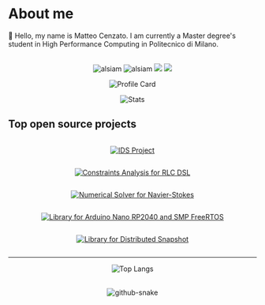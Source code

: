 <!-- About Section -->
# About me
👋 Hello, my name is Matteo Cenzato. I am currently a Master degree's student in High Performance Computing in Politecnico di Milano. <br> <br>
 
<p align="center">
 <a href="https://t.me/cenza21" target="_blank"style="text-decoration: none !important">
  <img src="https://img.shields.io/badge/Telegram-0084C8?style=flate&logo=Telegram&logoColor=white" alt="alsiam" />
 </a> 
 <a href="https://www.instagram.com/cenza2001/" target="_blank"style="text-decoration: none !important">
  <img src="https://img.shields.io/badge/Instagram-CF2972?style=flate&logo=instagram&logoColor=white" alt="alsiam" />
 </a> 
  <a href="mailto:matteo.cenzato.2001@gmail.com"style="text-decoration: none !important">
    <img src="https://img.shields.io/badge/Gmail-E34033?style=flat&logo=gmail&logoColor=white" />
  </a>
  </a> 
  <a href="https://www.linkedin.com/in/matteo-cenzato-216150208/"style="text-decoration: none !important">
    <img src="https://img.shields.io/badge/linkedin-0073AF?style=flat&logo=linkedin&logoColor=white" />
  </a>
</p>

<div align="center">

![Profile Card](http://github-profile-summary-cards.vercel.app/api/cards/profile-details?username=mattecenz&theme=2077) 

![Stats](http://github-profile-summary-cards.vercel.app/api/cards/stats?username=mattecenz&theme=2077) 

</div>

<!--## ⚒️ Languages-Frameworks-Tools ⚒️

<div align="center">
    <img src="https://skillicons.dev/icons?i=html,vscode,github,idea,unity,maven,aws" /> <br>
    <img src="https://skillicons.dev/icons?i=python,c,cpp,java,mysql,go,redis" /><br>
</div>
-->

## Top open source projects
<div align="center" style="display:grid;">

[![IDS Project](https://github-readme-stats.vercel.app/api/pin/?username=carmigab&repo=IS23-AM08&border_color=292D3E&bg_color=292D3E&title_color=C9D1D9&text_color=8B949E&icon_color=7F3FBF)](https://github.com/carmigab/IS23-AM08)

[![Constraints Analysis for RLC DSL](https://github-readme-stats.vercel.app/api/pin/?username=mattecenz&repo=rlc&border_color=292D3E&bg_color=292D3E&title_color=C9D1D9&text_color=8B949E&icon_color=7F3FBF)](https://github.com/mattecenz/rlc/tree/constraint_analysis)

[![Numerical Solver for Navier-Stokes](https://github-readme-stats.vercel.app/api/pin/?username=mattecenz&repo=AeroHPC_A&border_color=292D3E&bg_color=292D3E&title_color=C9D1D9&text_color=8B949E&icon_color=7F3FBF)](https://github.com/mattecenz/AeroHPC_A)

[![Library for Arduino Nano RP2040 and SMP FreeRTOS](https://github-readme-stats.vercel.app/api/pin/?username=mattecenz&repo=ES_PROJECT_FreeRTOS_SMP_RP2040&border_color=292D3E&bg_color=292D3E&title_color=C9D1D9&text_color=8B949E&icon_color=7F3FBF)](https://github.com/mattecenz/ES_PROJECT_FreeRTOS_SMP_RP2040)

[![Library for Distributed Snapshot](https://github-readme-stats.vercel.app/api/pin/?username=mattecenz&repo=distributed-snapshot&border_color=292D3E&bg_color=292D3E&title_color=C9D1D9&text_color=8B949E&icon_color=7F3FBF)](https://github.com/mattecenz/distributed-snapshot)
</div>

<hr/>
<div align="center">

![Top Langs](https://github-readme-stats.vercel.app/api/top-langs/?username=mattecenz&theme=transparent&show_icons=true)

<!--![](http://github-profile-summary-cards.vercel.app/api/cards/most-commit-language?username=mattecenz&theme=2077)-->

</div>

<br>

<div align="center">
<picture>
  <source media="(prefers-color-scheme: dark)" srcset="https://raw.githubusercontent.com/mattecenz/mattecenz/output/github-contribution-grid-snake-dark.svg" />
  <source media="(prefers-color-scheme: light)" srcset="https://raw.githubusercontent.com/mattecenz/mattecenz/output/github-contribution-grid-snake.svg" />
  <img alt="github-snake" src="github-snake.svg" />
</picture>
</div>
